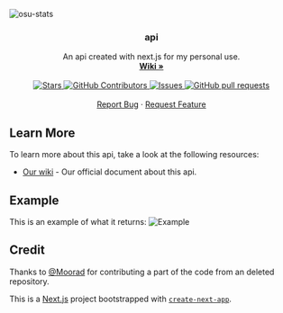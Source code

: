 ![osu-stats](https://socialify.git.ci/AiverAiva/api/image?description=1&font=Raleway&language=1&name=1&owner=1&pattern=Charlie%20Brown&theme=Dark)

<div align="center">
  <h3 align="center">api</h3>
  <p align="center">
    An api created with next.js for my personal use.
    <br />
    <a href="https://github.com/AiverAiva/api/wiki"><strong>Wiki »</strong></a>
    <br />
    <br />
    <a href="https://github.com/AiverAiva/api">
      <img alt="Stars" src="https://img.shields.io/github/stars/AiverAiva/api" />
    </a>
    <a href="https://github.com/AiverAiva/api/graphs/contributors">
      <img alt="GitHub Contributors" src="https://img.shields.io/github/contributors/AiverAiva/api" />
    </a>
    <a href="https://github.com/AiverAiva/api/issues">
      <img alt="Issues" src="https://img.shields.io/github/issues/AiverAiva/api?color=0088ff" />
    </a>
    <a href="https://github.com/AiverAiva/api/pulls">
      <img alt="GitHub pull requests" src="https://img.shields.io/github/issues-pr/AiverAiva/api?color=0088ff" />
    </a>
    <br />
    <br />
    <!-- <a href="https://github.com/AiverAiva/osu-stats">View Demo</a> -->
    <!-- · -->
    <a href="https://github.com/AiverAiva/api/issues">Report Bug</a>
    ·
    <a href="https://github.com/AiverAiva/api/issues">Request Feature</a>
  </p>
</div>

## Learn More

To learn more about this api, take a look at the following resources:

- [Our wiki](https://github.com/AiverAiva/api/wiki) - Our official document about this api.

## Example

This is an example of what it returns:
<img alt="Example" src="https://media.discordapp.net/attachments/670810684363374597/1110672697635119194/weikuu.png" />

## Credit 

Thanks to [@Moorad](https://github.com/Moorad/) for contributing a part of the code from an deleted repository.

This is a [Next.js](https://nextjs.org/) project bootstrapped with [`create-next-app`](https://github.com/vercel/next.js/tree/canary/packages/create-next-app).
